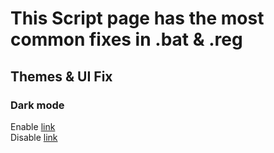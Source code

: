 # This Script page has the most common fixes in .bat  & .reg
## Themes & UI Fix
### Dark mode
<div>	<a> Enable <a href="https://github.com/WindowsTools2077/WPC-Useful-Box/blob/main/Scripts/data/Files/Dark%20mode%20ON.reg">link</a>
<div>	<a> Disable <a href="https://github.com/WindowsTools2077/WPC-Useful-Box/blob/main/Scripts/data/Files/Dark%20mode%20OFF.reg">link</a>

